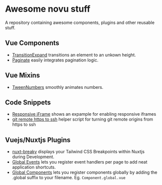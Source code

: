 # Awesome novu stuff
A repository containing awesome components, plugins and other reusable stuff.

## Vue Components
- [TransitionExpand](./components/TransitionExpand) transitions an element to an unkown height.
- [Paginate](./components/Paginate) easily integrates pagination logic.

## Vue Mixins
- [TweenNumbers](./mixins/TweenNumbers) smoothly animates numbers.

## Code Snippets
- [Responsive iFrame](./snippets/responsive-iframe) shows an expample for enabling responsive iframes
- [git remote https to ssh](./snippets/git-origin-to-ssh) helper script for turning git remote origins from https to ssh

## Vuejs/Nuxtjs Plugins

- [nuxt-breaky](https://github.com/teamnovu/nuxt-breaky) displays your Tailwind CSS Breakpoints within Nuxtjs during Development.
- [Global Events](https://github.com/shentao/vue-global-events) lets you register event handlers per page to add neat application shortcuts.
- [Global Components](https://github.com/nuxt-community/global-components) lets you register components globally by adding the .global suffix to your filename. Eg. `Component.global.vue`
